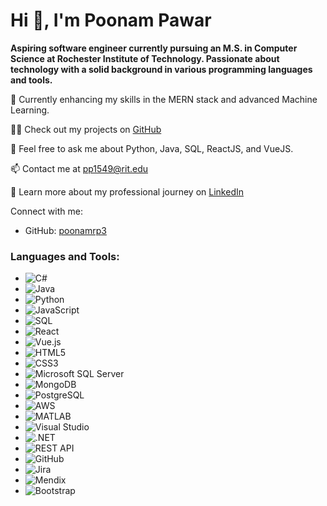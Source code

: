 # Hi 👋, I'm Poonam Pawar

**Aspiring software engineer currently pursuing an M.S. in Computer Science at Rochester Institute of Technology. Passionate about technology with a solid background in various programming languages and tools.**

🌱 Currently enhancing my skills in the MERN stack and advanced Machine Learning.

👨‍💻 Check out my projects on [GitHub](https://github.com/poonamrp3)

💬 Feel free to ask me about Python, Java, SQL, ReactJS, and VueJS.

📫 Contact me at [pp1549@rit.edu](mailto:pp1549@rit.edu)

📄 Learn more about my professional journey on [LinkedIn](https://www.linkedin.com/in/prp3/)

Connect with me:
- GitHub: [poonamrp3](https://github.com/poonamrp3)

### Languages and Tools:
- ![C#](https://img.shields.io/badge/-C%23-239120?logo=c-sharp&logoColor=white)
- ![Java](https://img.shields.io/badge/-Java-007396?logo=java&logoColor=white)
- ![Python](https://img.shields.io/badge/-Python-3776AB?logo=python&logoColor=white)
- ![JavaScript](https://img.shields.io/badge/-JavaScript-F7DF1E?logo=javascript&logoColor=black)
- ![SQL](https://img.shields.io/badge/-SQL-4479A1?logo=sql&logoColor=white)
- ![React](https://img.shields.io/badge/-React-61DAFB?logo=react&logoColor=black)
- ![Vue.js](https://img.shields.io/badge/-Vue.js-4FC08D?logo=vue.js&logoColor=white)
- ![HTML5](https://img.shields.io/badge/-HTML5-E34F26?logo=html5&logoColor=white)
- ![CSS3](https://img.shields.io/badge/-CSS3-1572B6?logo=css3&logoColor=white)
- ![Microsoft SQL Server](https://img.shields.io/badge/-Microsoft%20SQL%20Server-CC2927?logo=microsoft-sql-server&logoColor=white)
- ![MongoDB](https://img.shields.io/badge/-MongoDB-47A248?logo=mongodb&logoColor=white)
- ![PostgreSQL](https://img.shields.io/badge/-PostgreSQL-336791?logo=postgresql&logoColor=white)
- ![AWS](https://img.shields.io/badge/-AWS-232F3E?logo=amazon-aws&logoColor=white)
- ![MATLAB](https://img.shields.io/badge/-MATLAB-0076A8?logo=mathworks&logoColor=white)
- ![Visual Studio](https://img.shields.io/badge/-Visual%20Studio-5C2D91?logo=visual-studio&logoColor=white)
- ![.NET](https://img.shields.io/badge/-.NET-512BD4?logo=.net&logoColor=white)
- ![REST API](https://img.shields.io/badge/-REST%20API-FF6C37?logo=rest-api&logoColor=white)
- ![GitHub](https://img.shields.io/badge/-GitHub-181717?logo=github&logoColor=white)
- ![Jira](https://img.shields.io/badge/-Jira-0052CC?logo=jira&logoColor=white)
- ![Mendix](https://img.shields.io/badge/-Mendix-1A82D6?logo=mendix&logoColor=white)
- ![Bootstrap](https://img.shields.io/badge/-Bootstrap-563D7C?logo=bootstrap&logoColor=white)
